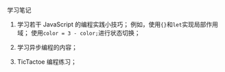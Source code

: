 学习笔记

1. 学习若干 JavaScript 的编程实践小技巧；
   例如，使用`{}`和`let`实现局部作用域；
   使用`color = 3 - color;`进行状态切换；

2. 学习异步编程的内容；

3. TicTactoe 编程练习；
